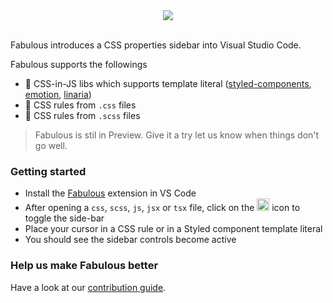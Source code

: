 <div  align="center">
<img src="https://affectionate-booth-10a1f4.netlify.com/banner.png" />
<br />
</div>
<br />

Fabulous introduces a CSS properties sidebar into Visual Studio Code.

Fabulous supports the followings

- 💅 CSS-in-JS libs which supports template literal ([styled-components](https://github.com/styled-components/styled-components), [emotion](https://github.com/emotion-js/emotion), [linaria](https://github.com/callstack/linaria))
- 🎨 CSS rules from `.css` files
- 🌈 CSS rules from `.scss` files

> Fabulous is stil in Preview. Give it a try let us know when things don't go well.

### Getting started

- Install the [Fabulous](https://marketplace.visualstudio.com/items?itemName=Raathigeshan.fabulous) extension in VS Code
- After opening a `css`, `scss`, `js`, `jsx` or `tsx` file, click on the <img src="https://affectionate-booth-10a1f4.netlify.com/tiny-icon.png" width="20px" /> icon to toggle the side-bar
- Place your cursor in a CSS rule or in a Styled component template literal
- You should see the sidebar controls become active

### Help us make Fabulous better

Have a look at our [contribution guide](./contributing.md).
